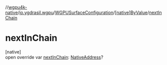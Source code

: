 //[wgpu4k-native](../../../../index.md)/[io.ygdrasil.wgpu](../../index.md)/[WGPUSurfaceConfiguration](../index.md)/[[native]ByValue](index.md)/[nextInChain](next-in-chain.md)

# nextInChain

[native]\
open override var [nextInChain](next-in-chain.md): [NativeAddress](../../../ffi/-native-address/index.md)?